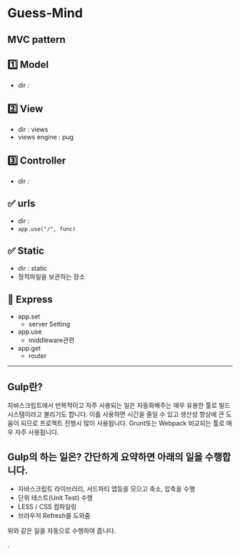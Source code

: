 # Guess-Mind

## MVC pattern

## 1️⃣ Model
* dir :

## 2️⃣ View
* dir : views
* views engine : pug

## 3️⃣ Controller
*  dir :

## ✅ urls
* dir : 
* `app.use("/", func)`

## ✅ Static
* dir : static
* 정적파일을 보관하는 장소

## 📑 Express
* app.set
    * server Setting 
* app.use
    * middleware관련
* app.get
    * router

-------------

## Gulp란?
 자바스크립트에서 반복적이고 자주 사용되는 일은 자동화해주는 매우 유용한 툴로 빌드시스템이라고 불리기도 합니다. 이를 사용하면 시간을 줄일 수 있고 생산성 향상에 큰 도움이 되므로 프로젝트 진행시 많이 사용됩니다. Grunt또는 Webpack 비교되는 툴로 매우 자주 사용됩니다.



##  Gulp의 하는 일은? 간단하게 요약하면 아래의 일을 수행합니다.
- 자바스크립트 라이브러리, 서드파티 앱등을 모으고 축소, 압축을 수행
- 단위 테스트(Unit Test) 수행
- LESS / CSS 컴파일링
- 브라우저 Refresh를 도와줌

위와 같은 일을 자동으로 수행하여 줍니다.


.
